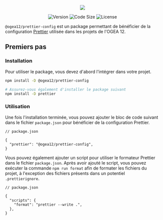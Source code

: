 <div align="center">
  <img src="https://github.com/user-attachments/assets/e62fd1a3-87d2-445f-b4fb-46c4386caf13" />
</div>

<div align="center">

![Version](https://img.shields.io/npm/v/@ogea12/prettier-config?style=for-the-badge&colorA=4c566a&colorB=5382a1&logo=npm&logoColor=white)
![Code Size](https://img.shields.io/github/languages/code-size/ogea12/prettier-config?style=for-the-badge&colorA=4c566a&colorB=ebcb8b&logo=github&logoColor=white)
![License](https://img.shields.io/github/license/ogea12/prettier-config?style=for-the-badge&colorA=4c566a&colorB=a3be8c)

</div>

`@ogea12/prettier-config` est un package permettant de bénéficier de la configuration [Prettier](https://prettier.io) utilisée dans les projets de l'OGEA 12.

## Premiers pas

### Installation

Pour utiliser le package, vous devez d'abord l'intégrer dans votre projet.

```bash
npm install -D @ogea12/prettier-config

# Assurez-vous également d'installer le package suivant
npm install -D prettier
```

### Utilisation

Une fois l'installation terminée, vous pouvez ajouter le bloc de code suivant dans le fichier `package.json` pour bénéficier de la configuration Prettier.

```jsonc
// package.json

{
  "prettier": "@ogea12/prettier-config",
}
```

Vous pouvez également ajouter un script pour utiliser le formateur Prettier dans le fichier `package.json`. Après avoir ajouté le script, vous pouvez exécuter la commande `npm run format` afin de formater les fichiers du projet, à l'exception des fichiers présents dans un potentiel `.prettierignore`.

```jsonc
// package.json

{
  "scripts": {
    "format": "prettier --write .",
  },
}
```

